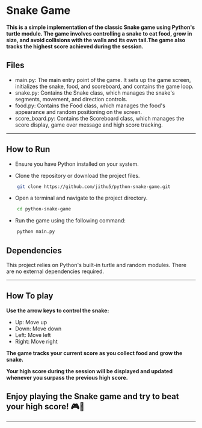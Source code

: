 # Snake Game

**This is a simple implementation of the classic Snake game using Python's turtle module. The game involves controlling a snake to eat food, grow in size, and avoid collisions with the walls and its own tail.The game also tracks the highest score achieved during the session.**

## Files

- main.py: The main entry point of the game. It sets up the game screen, initializes the snake, food, and scoreboard, and contains the game loop.
- snake.py: Contains the Snake class, which manages the snake's segments, movement, and direction controls.
- food.py: Contains the Food class, which manages the food's appearance and random positioning on the screen.
- score_board.py: Contains the Scoreboard class, which manages the score display, game over message and high score tracking.

---

## How to Run

- Ensure you have Python installed on your system.

- Clone the repository or download the project files.

```bash
    git clone https://github.com/jithu5/python-snake-game.git
```

- Open a terminal and navigate to the project directory.

```bash
    cd python-snake-game
```

- Run the game using the following command:

```sh
    python main.py
```

## Dependencies

This project relies on Python's built-in turtle and random modules. There are no external dependencies required.

---

## How To play

**Use the arrow keys to control the snake:**

- Up: Move up
- Down: Move down
- Left: Move left
- Right: Move right

**The game tracks your current score as you collect food and grow the snake.**

**Your high score during the session will be displayed and updated whenever you surpass the previous high score.**

## Enjoy playing the Snake game and try to beat your high score! 🎮🐍

---
